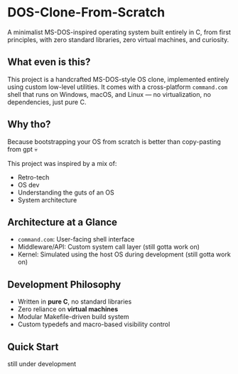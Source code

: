 # DOS-Clone-From-Scratch

A minimalist MS-DOS-inspired operating system built entirely in C, from first principles, with zero standard libraries, zero virtual machines, and curiosity.

##  What even is this?

This project is a handcrafted MS-DOS-style OS clone, implemented entirely using custom low-level utilities. It comes with a cross-platform `command.com` shell that runs on Windows, macOS, and Linux — no virtualization, no dependencies, just pure C.

##  Why tho?

Because bootstrapping your OS from scratch is better than copy-pasting from gpt 💀

This project was inspired by a mix of:
- Retro-tech
- OS dev
- Understanding the guts of an OS
- System architecture 

## Architecture at a Glance

- `command.com`: User-facing shell interface
- Middleware/API: Custom system call layer (still gotta work on)
- Kernel: Simulated using the host OS during development (still gotta work on)

##  Development Philosophy

- Written in **pure C**, no standard libraries
- Zero reliance on **virtual machines**
- Modular Makefile-driven build system
- Custom typedefs and macro-based visibility control

## Quick Start

still under development


